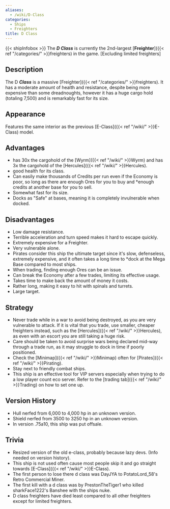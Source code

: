 ```yaml
---
aliases:
  - /wiki/D-Class
categories:
  - Ships
  - Freighters
title: D Class
---
```


{{< shipInfobox >}} The **_D Class_** is currently the 2nd-largest [**Freighter**]({{< ref "/categories/" >}}freighters) in the game. [Excluding limited freighters]

## Description

The D **_Class_** is a massive [Freighter]({{< ref "/categories/" >}}freighters). It has a moderate amount of health and resistance, despite being more expensive than some dreadnoughts, however it has a huge cargo hold (totaling 7,500) and is remarkably fast for its size.

## Appearance

Features the same interior as the previous [E-Class]({{< ref "/wiki/" >}}E-Class) model.

## Advantages

- has 30x the cargohold of the [Wyrm]({{< ref "/wiki/" >}}Wyrm) and has 3x the cargohold of the [Hercules]({{< ref "/wiki/" >}}Hercules).
- good health for its class.
- Can easily make thousands of Credits per run even if the Economy is poor, so long as there are enough Ores for you to buy and \*enough credits at another base for you to sell.
- Somewhat fast for its size.
- Docks as "Safe" at bases, meaning it is completely invulnerable when docked.

## Disadvantages

- Low damage resistance.
- Terrible acceleration and turn speed makes it hard to escape quickly.
- Extremely expensive for a Freighter.
- Very vulnerable alone.
- Pirates consider this ship the ultimate target since it's slow, defenseless, extremely expensive, and it often takes a long time to \*dock at the Mega Base compared to most ships.
- When trading, finding enough Ores can be an issue.
- Can break the Economy after a few trades, limiting its effective usage.
- Takes time to make back the amount of money it costs.
- Rather long, making it easy to hit with spinals and turrets.
- Large target.

## Strategy

- Never trade while in a war to avoid being destroyed, as you are very vulnerable to attack. If it is vital that you trade, use smaller, cheaper freighters instead, such as the [Hercules]({{< ref "/wiki/" >}}Hercules), as even with an escort you are still taking a huge risk.
- Care should be taken to avoid surprise wars being declared mid-way through a trade run, as it may struggle to dock in time if poorly positioned.
- Check the [Minimap]({{< ref "/wiki/" >}}Minimap) often for [Pirates]({{< ref "/wiki/" >}}Pirating).
- Stay next to friendly combat ships.
- This ship is an effective tool for VIP servers especially when trying to do a low player count eco server. Refer to the [trading tab]({{< ref "/wiki/" >}}Trading) on how to set one up.

## Version History

- Hull nerfed from 6,000 to 4,000 hp in an unknown version.
- Shield nerfed from 3500 to 3250 hp in an unknown version.
- In version .75a10, this ship was put offsale.

## Trivia

- Resized version of the old e-class, probably because lazy devs. (Info needed on version history).
- This ship is not used often cause most people skip it and go straight towards [E-Class]({{< ref "/wiki/" >}}E-Class).
- The first person to lose there d class was DayJYA to PotatoLord_58's Retro Commercial Miner.
- The first kill with a d class was by PrestonTheTiger1 who killed sharkFace1222's Banshee with the ships nuke.
- D class freighters have died least compared to all other freighters except for limited freighters.
